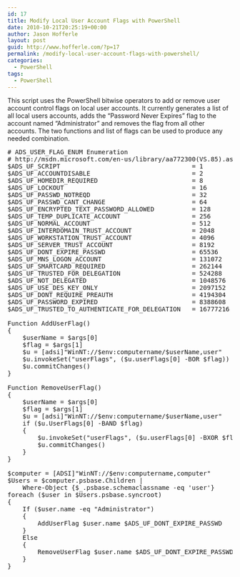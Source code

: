 ```yaml
---
id: 17
title: Modify Local User Account Flags with PowerShell
date: 2010-10-21T20:25:19+00:00
author: Jason Hofferle
layout: post
guid: http://www.hofferle.com/?p=17
permalink: /modify-local-user-account-flags-with-powershell/
categories:
  - PowerShell
tags:
  - PowerShell
---
```

This script uses the PowerShell bitwise operators to add or remove user account control flags on local user accounts. It currently generates a list of all local users accounts, adds the &#8220;Password Never Expires&#8221; flag to the account named &#8220;Administrator&#8221; and removes the flag from all other accounts. The two functions and list of flags can be used to produce any needed combination.

<pre class="lang:powershell decode:true"># ADS_USER_FLAG_ENUM Enumeration
# http://msdn.microsoft.com/en-us/library/aa772300(VS.85).aspx
$ADS_UF_SCRIPT                                   = 1         # 0x1
$ADS_UF_ACCOUNTDISABLE                           = 2         # 0x2
$ADS_UF_HOMEDIR_REQUIRED                         = 8         # 0x8
$ADS_UF_LOCKOUT                                  = 16        # 0x10
$ADS_UF_PASSWD_NOTREQD                           = 32        # 0x20
$ADS_UF_PASSWD_CANT_CHANGE                       = 64        # 0x40
$ADS_UF_ENCRYPTED_TEXT_PASSWORD_ALLOWED          = 128       # 0x80
$ADS_UF_TEMP_DUPLICATE_ACCOUNT                   = 256       # 0x100
$ADS_UF_NORMAL_ACCOUNT                           = 512       # 0x200
$ADS_UF_INTERDOMAIN_TRUST_ACCOUNT                = 2048      # 0x800
$ADS_UF_WORKSTATION_TRUST_ACCOUNT                = 4096      # 0x1000
$ADS_UF_SERVER_TRUST_ACCOUNT                     = 8192      # 0x2000
$ADS_UF_DONT_EXPIRE_PASSWD                       = 65536     # 0x10000
$ADS_UF_MNS_LOGON_ACCOUNT                        = 131072    # 0x20000
$ADS_UF_SMARTCARD_REQUIRED                       = 262144    # 0x40000
$ADS_UF_TRUSTED_FOR_DELEGATION                   = 524288    # 0x80000
$ADS_UF_NOT_DELEGATED                            = 1048576   # 0x100000
$ADS_UF_USE_DES_KEY_ONLY                         = 2097152   # 0x200000
$ADS_UF_DONT_REQUIRE_PREAUTH                     = 4194304   # 0x400000
$ADS_UF_PASSWORD_EXPIRED                         = 8388608   # 0x800000
$ADS_UF_TRUSTED_TO_AUTHENTICATE_FOR_DELEGATION   = 16777216  # 0x1000000

Function AddUserFlag()
{
    $userName = $args[0]
    $flag = $args[1]
    $u = [adsi]"WinNT://$env:computername/$userName,user"
    $u.invokeSet("userFlags", ($u.userFlags[0] -BOR $flag))
    $u.commitChanges()
}

Function RemoveUserFlag()
{
    $userName = $args[0]
    $flag = $args[1]
    $u = [adsi]"WinNT://$env:computername/$userName,user"
    if ($u.UserFlags[0] -BAND $flag)
    {
        $u.invokeSet("userFlags", ($u.userFlags[0] -BXOR $flag))
        $u.commitChanges()
    }
}

$computer = [ADSI]"WinNT://$env:computername,computer"
$Users = $computer.psbase.Children |
    Where-Object {$_.psbase.schemaclassname -eq &#039;user&#039;}
foreach ($user in $Users.psbase.syncroot)
{
    If ($user.name -eq "Administrator")
    {
        AddUserFlag $user.name $ADS_UF_DONT_EXPIRE_PASSWD
    }
    Else
    {
        RemoveUserFlag $user.name $ADS_UF_DONT_EXPIRE_PASSWD
    }
}
</pre>